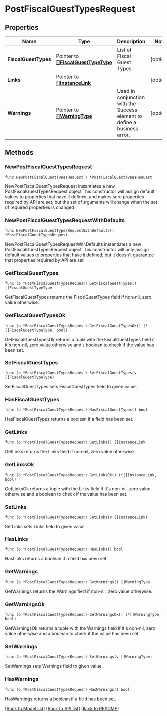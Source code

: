 # PostFiscalGuestTypesRequest

## Properties

Name | Type | Description | Notes
------------ | ------------- | ------------- | -------------
**FiscalGuestTypes** | Pointer to [**[]FiscalGuestTypeType**](FiscalGuestTypeType.md) | List of Fiscal Guest Types. | [optional] 
**Links** | Pointer to [**[]InstanceLink**](InstanceLink.md) |  | [optional] 
**Warnings** | Pointer to [**[]WarningType**](WarningType.md) | Used in conjunction with the Success element to define a business error. | [optional] 

## Methods

### NewPostFiscalGuestTypesRequest

`func NewPostFiscalGuestTypesRequest() *PostFiscalGuestTypesRequest`

NewPostFiscalGuestTypesRequest instantiates a new PostFiscalGuestTypesRequest object
This constructor will assign default values to properties that have it defined,
and makes sure properties required by API are set, but the set of arguments
will change when the set of required properties is changed

### NewPostFiscalGuestTypesRequestWithDefaults

`func NewPostFiscalGuestTypesRequestWithDefaults() *PostFiscalGuestTypesRequest`

NewPostFiscalGuestTypesRequestWithDefaults instantiates a new PostFiscalGuestTypesRequest object
This constructor will only assign default values to properties that have it defined,
but it doesn't guarantee that properties required by API are set

### GetFiscalGuestTypes

`func (o *PostFiscalGuestTypesRequest) GetFiscalGuestTypes() []FiscalGuestTypeType`

GetFiscalGuestTypes returns the FiscalGuestTypes field if non-nil, zero value otherwise.

### GetFiscalGuestTypesOk

`func (o *PostFiscalGuestTypesRequest) GetFiscalGuestTypesOk() (*[]FiscalGuestTypeType, bool)`

GetFiscalGuestTypesOk returns a tuple with the FiscalGuestTypes field if it's non-nil, zero value otherwise
and a boolean to check if the value has been set.

### SetFiscalGuestTypes

`func (o *PostFiscalGuestTypesRequest) SetFiscalGuestTypes(v []FiscalGuestTypeType)`

SetFiscalGuestTypes sets FiscalGuestTypes field to given value.

### HasFiscalGuestTypes

`func (o *PostFiscalGuestTypesRequest) HasFiscalGuestTypes() bool`

HasFiscalGuestTypes returns a boolean if a field has been set.

### GetLinks

`func (o *PostFiscalGuestTypesRequest) GetLinks() []InstanceLink`

GetLinks returns the Links field if non-nil, zero value otherwise.

### GetLinksOk

`func (o *PostFiscalGuestTypesRequest) GetLinksOk() (*[]InstanceLink, bool)`

GetLinksOk returns a tuple with the Links field if it's non-nil, zero value otherwise
and a boolean to check if the value has been set.

### SetLinks

`func (o *PostFiscalGuestTypesRequest) SetLinks(v []InstanceLink)`

SetLinks sets Links field to given value.

### HasLinks

`func (o *PostFiscalGuestTypesRequest) HasLinks() bool`

HasLinks returns a boolean if a field has been set.

### GetWarnings

`func (o *PostFiscalGuestTypesRequest) GetWarnings() []WarningType`

GetWarnings returns the Warnings field if non-nil, zero value otherwise.

### GetWarningsOk

`func (o *PostFiscalGuestTypesRequest) GetWarningsOk() (*[]WarningType, bool)`

GetWarningsOk returns a tuple with the Warnings field if it's non-nil, zero value otherwise
and a boolean to check if the value has been set.

### SetWarnings

`func (o *PostFiscalGuestTypesRequest) SetWarnings(v []WarningType)`

SetWarnings sets Warnings field to given value.

### HasWarnings

`func (o *PostFiscalGuestTypesRequest) HasWarnings() bool`

HasWarnings returns a boolean if a field has been set.


[[Back to Model list]](../README.md#documentation-for-models) [[Back to API list]](../README.md#documentation-for-api-endpoints) [[Back to README]](../README.md)


